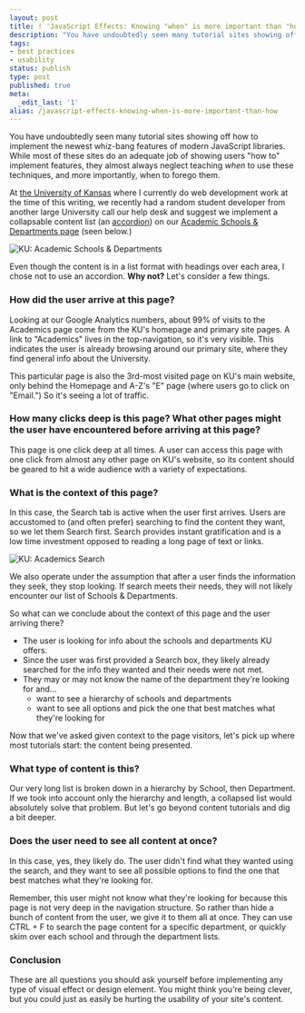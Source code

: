```yaml
---
layout: post
title: ! 'JavaScript Effects: Knowing "when" is more important than "how"'
description: "You have undoubtedly seen many tutorial sites showing off how to implement the newest whiz-bang features of modern JavaScript libraries. While most of these sites do an adequate job of showing users \"how to\" implement features, they almost always neglect teaching when to use these techniques, and more importantly, when to forego them."
tags:
- best practices
- usability
status: publish
type: post
published: true
meta:
  _edit_last: '1'
alias: /javascript-effects-knowing-when-is-more-important-than-how
---
```

You have undoubtedly seen many tutorial sites showing off how to implement the newest whiz-bang features of modern JavaScript libraries. While most of these sites do an adequate job of showing users "how to" implement features, they almost always neglect teaching *when* to use these techniques, and more importantly, when to forego them.

At [the University of Kansas](http://www.ku.edu) where I currently do web development work at the time of this writing, we recently had a random student developer from another large University call our help desk and suggest we implement a collapsable content list (an [accordion](http://docs.jquery.com/UI/Accordion)) on our [Academic Schools & Departments page](http://www.ku.edu/academics/schools/) (seen below.)

![KU: Academic Schools & Departments](http://johnkary.net/wp-content/uploads/2010/02/academics-full.png "KU: Academic Schools & Departments")

Even though the content is in a list format with headings over each area, I chose not to use an accordion. **Why not?** Let's consider a few things.

### How did the user arrive at this page?

Looking at our Google Analytics numbers, about 99% of visits to the Academics page come from the KU's homepage and primary site pages. A link to "Academics" lives in the top-navigation, so it's very visible. This indicates the user is already browsing around our primary site, where they find general info about the University.

This particular page is also the 3rd-most visited page on KU's main website, only behind the Homepage and A-Z's "E" page (where users go to click on "Email.") So it's seeing a lot of traffic.

### How many clicks deep is this page? What other pages might the user have encountered before arriving at this page?

This page is one click deep at all times. A user can access this page with one click from almost any other page on KU's website, so its content should be geared to hit a wide audience with a variety of expectations.

### What is the context of this page?

In this case, the Search tab is active when the user first arrives. Users are accustomed to (and often prefer) searching to find the content they want, so we let them Search first. Search provides instant gratification and is a low time investment opposed to reading a long page of text or links.

![KU: Academics Search](http://johnkary.net/wp-content/uploads/2010/02/ku-academics-search.png "KU: Academics Search")

We also operate under the assumption that after a user finds the information they seek, they stop looking. If search meets their needs, they will not likely encounter our list of Schools & Departments.

So what can we conclude about the context of this page and the user arriving there?

-   The user is looking for info about the schools and departments KU offers.
-   Since the user was first provided a Search box, they likely already searched for the info they wanted and their needs were not met.
-   They may or may not know the name of the department they're looking for and&hellip;
    -   want to see a hierarchy of schools and departments
    -   want to see all options and pick the one that best matches what they're looking for

Now that we've asked given context to the page visitors, let's pick up where most tutorials start: the content being presented.

### What type of content is this?

Our very long list is broken down in a hierarchy by School, then Department. If we took into account only the hierarchy and length, a collapsed list would absolutely solve that problem. But let's go beyond content tutorials and dig a bit deeper.

### Does the user need to see all content at once?

In this case, yes, they likely do. The user didn't find what they wanted using the search, and they want to see all possible options to find the one that best matches what they're looking for.

Remember, this user might not know what they're looking for because this page is not very deep in the navigation structure. So rather than hide a bunch of content from the user, we give it to them all at once. They can use CTRL + F to search the page content for a specific department, or quickly skim over each school and through the department lists.

### Conclusion

These are all questions you should ask yourself before implementing any type of visual effect or design element. You might think you're being clever, but you could just as easily be hurting the usability of your site's content.

